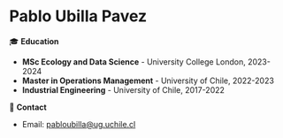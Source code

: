 # Pablo Ubilla Pavez



🎓 **Education**
- **MSc Ecology and Data Science** - University College London, 2023-2024
- **Master in Operations Management** - University of Chile, 2022-2023
- **Industrial Engineering** - University of Chile, 2017-2022

📧 **Contact**
- Email: [pabloubilla@ug.uchile.cl](mailto:pabloubilla@ug.uchile.cl)

<!--
**pabloubilla/pabloubilla** is a ✨ _special_ ✨ repository because its `README.md` (this file) appears on your GitHub profile.

Here are some ideas to get you started:

- 🔭 I’m currently working on ...
- 🌱 I’m currently learning ...
- 👯 I’m looking to collaborate on ...
- 🤔 I’m looking for help with ...
- 💬 Ask me about ...
- 📫 How to reach me: ...
- 😄 Pronouns: ...
- ⚡ Fun fact: ...
-->
